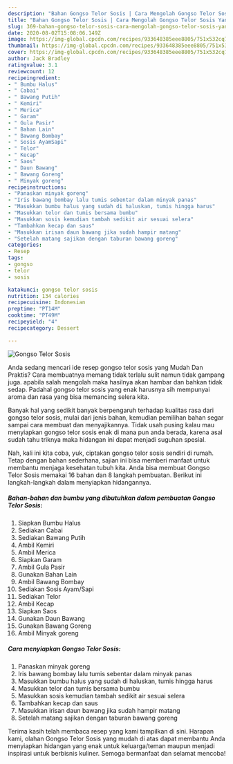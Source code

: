 ```yaml
---
description: "Bahan Gongso Telor Sosis | Cara Mengolah Gongso Telor Sosis Yang Paling Enak"
title: "Bahan Gongso Telor Sosis | Cara Mengolah Gongso Telor Sosis Yang Paling Enak"
slug: 369-bahan-gongso-telor-sosis-cara-mengolah-gongso-telor-sosis-yang-paling-enak
date: 2020-08-02T15:08:06.149Z
image: https://img-global.cpcdn.com/recipes/933648385eee8805/751x532cq70/gongso-telor-sosis-foto-resep-utama.jpg
thumbnail: https://img-global.cpcdn.com/recipes/933648385eee8805/751x532cq70/gongso-telor-sosis-foto-resep-utama.jpg
cover: https://img-global.cpcdn.com/recipes/933648385eee8805/751x532cq70/gongso-telor-sosis-foto-resep-utama.jpg
author: Jack Bradley
ratingvalue: 3.1
reviewcount: 12
recipeingredient:
- " Bumbu Halus"
- " Cabai"
- " Bawang Putih"
- " Kemiri"
- " Merica"
- " Garam"
- " Gula Pasir"
- " Bahan Lain"
- " Bawang Bombay"
- " Sosis AyamSapi"
- " Telor"
- " Kecap"
- " Saos"
- " Daun Bawang"
- " Bawang Goreng"
- " Minyak goreng"
recipeinstructions:
- "Panaskan minyak goreng"
- "Iris bawang bombay lalu tumis sebentar dalam minyak panas"
- "Masukkan bumbu halus yang sudah di haluskan, tumis hingga harus"
- "Masukkan telor dan tumis bersama bumbu"
- "Masukkan sosis kemudian tambah sedikit air sesuai selera"
- "Tambahkan kecap dan saus"
- "Masukkan irisan daun bawang jika sudah hampir matang"
- "Setelah matang sajikan dengan taburan bawang goreng"
categories:
- Resep
tags:
- gongso
- telor
- sosis

katakunci: gongso telor sosis 
nutrition: 134 calories
recipecuisine: Indonesian
preptime: "PT14M"
cooktime: "PT49M"
recipeyield: "4"
recipecategory: Dessert

---
```



![Gongso Telor Sosis](https://img-global.cpcdn.com/recipes/933648385eee8805/751x532cq70/gongso-telor-sosis-foto-resep-utama.jpg)

Anda sedang mencari ide resep gongso telor sosis yang Mudah Dan Praktis? Cara membuatnya memang tidak terlalu sulit namun tidak gampang juga. apabila salah mengolah maka hasilnya akan hambar dan bahkan tidak sedap. Padahal gongso telor sosis yang enak harusnya sih mempunyai aroma dan rasa yang bisa memancing selera kita.



Banyak hal yang sedikit banyak berpengaruh terhadap kualitas rasa dari gongso telor sosis, mulai dari jenis bahan, kemudian pemilihan bahan segar sampai cara membuat dan menyajikannya. Tidak usah pusing kalau mau menyiapkan gongso telor sosis enak di mana pun anda berada, karena asal sudah tahu triknya maka hidangan ini dapat menjadi suguhan spesial.


Nah, kali ini kita coba, yuk, ciptakan gongso telor sosis sendiri di rumah. Tetap dengan bahan sederhana, sajian ini bisa memberi manfaat untuk membantu menjaga kesehatan tubuh kita. Anda bisa membuat Gongso Telor Sosis memakai 16 bahan dan 8 langkah pembuatan. Berikut ini langkah-langkah dalam menyiapkan hidangannya.

<!--inarticleads1-->

##### Bahan-bahan dan bumbu yang dibutuhkan dalam pembuatan Gongso Telor Sosis:

1. Siapkan  Bumbu Halus
1. Sediakan  Cabai
1. Sediakan  Bawang Putih
1. Ambil  Kemiri
1. Ambil  Merica
1. Siapkan  Garam
1. Ambil  Gula Pasir
1. Gunakan  Bahan Lain
1. Ambil  Bawang Bombay
1. Sediakan  Sosis Ayam/Sapi
1. Sediakan  Telor
1. Ambil  Kecap
1. Siapkan  Saos
1. Gunakan  Daun Bawang
1. Gunakan  Bawang Goreng
1. Ambil  Minyak goreng




<!--inarticleads2-->

##### Cara menyiapkan Gongso Telor Sosis:

1. Panaskan minyak goreng
1. Iris bawang bombay lalu tumis sebentar dalam minyak panas
1. Masukkan bumbu halus yang sudah di haluskan, tumis hingga harus
1. Masukkan telor dan tumis bersama bumbu
1. Masukkan sosis kemudian tambah sedikit air sesuai selera
1. Tambahkan kecap dan saus
1. Masukkan irisan daun bawang jika sudah hampir matang
1. Setelah matang sajikan dengan taburan bawang goreng




Terima kasih telah membaca resep yang kami tampilkan di sini. Harapan kami, olahan Gongso Telor Sosis yang mudah di atas dapat membantu Anda menyiapkan hidangan yang enak untuk keluarga/teman maupun menjadi inspirasi untuk berbisnis kuliner. Semoga bermanfaat dan selamat mencoba!
